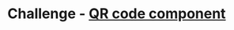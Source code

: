 # Challenge - [QR code component](https://www.frontendmentor.io/challenges/qr-code-component-iux_sIO_H)

